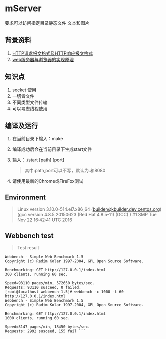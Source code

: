 # mServer
要求可以访问指定目录静态文件 文本和图片

## 背景资料
1. [HTTP请求报文格式及HTTP响应报文格式](http://blog.csdn.net/a19881029/article/details/14002273)
2. [web服务器与浏览器的实现原理](http://blog.csdn.net/changhenshui1990/article/details/70052991)

## 知识点
1. socket 使用
2. 一切皆文件
3. 不同类型文件传输
4. 可以考虑线程使用

## 编译及运行
1. 在当前目录下输入：make
2. 编译成功后会在当前目录下生成start文件
3. 输入：./start [path] [port]
   >其中:path,port可以不写，默认为.和8080

4. 请使用最新的Chrome或FireFox测试

## Environment
>Linux version 3.10.0-514.el7.x86_64 (builder@kbuilder.dev.centos.org) (gcc version 4.8.5 20150623 (Red Hat 4.8.5-11) (GCC) ) #1 SMP Tue Nov 22 16:42:41 UTC 2016

## Webbench test
 > Test result

``` [root@localhost webbench-1.5]# webbench -c 300 -t 60 http://127.0.0.1/index.html
Webbench - Simple Web Benchmark 1.5
Copyright (c) Radim Kolar 1997-2004, GPL Open Source Software.

Benchmarking: GET http://127.0.0.1/index.html
300 clients, running 60 sec.

Speed=93110 pages/min, 572650 bytes/sec.
Requests: 93110 susceed, 0 failed.
[root@localhost webbench-1.5]# webbench -c 1000 -t 60 http://127.0.0.1/index.html
Webbench - Simple Web Benchmark 1.5
Copyright (c) Radim Kolar 1997-2004, GPL Open Source Software.

Benchmarking: GET http://127.0.0.1/index.html
1000 clients, running 60 sec.

Speed=3147 pages/min, 18450 bytes/sec.
Requests: 2992 susceed, 155 fail ```